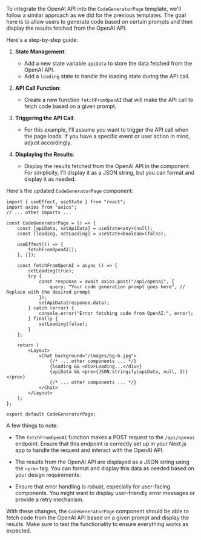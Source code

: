 To integrate the OpenAI API into the `CodeGeneratorPage` template, we'll follow a similar approach as we did for the previous templates. The goal here is to allow users to generate code based on certain prompts and then display the results fetched from the OpenAI API.

Here's a step-by-step guide:

1. **State Management**:
   - Add a new state variable `apiData` to store the data fetched from the OpenAI API.
   - Add a `loading` state to handle the loading state during the API call.

2. **API Call Function**:
   - Create a new function `fetchFromOpenAI` that will make the API call to fetch code based on a given prompt.

3. **Triggering the API Call**:
   - For this example, I'll assume you want to trigger the API call when the page loads. If you have a specific event or user action in mind, adjust accordingly.

4. **Displaying the Results**:
   - Display the results fetched from the OpenAI API in the component. For simplicity, I'll display it as a JSON string, but you can format and display it as needed.

Here's the updated `CodeGeneratorPage` component:

```tsx
import { useEffect, useState } from "react";
import axios from "axios";
// ... other imports ...

const CodeGeneratorPage = () => {
    const [apiData, setApiData] = useState<any>(null);
    const [loading, setLoading] = useState<boolean>(false);

    useEffect(() => {
        fetchFromOpenAI();
    }, []);

    const fetchFromOpenAI = async () => {
        setLoading(true);
        try {
            const response = await axios.post("/api/openai", {
                query: "Your code generation prompt goes here", // Replace with the desired prompt
            });
            setApiData(response.data);
        } catch (error) {
            console.error("Error fetching code from OpenAI:", error);
        } finally {
            setLoading(false);
        }
    };

    return (
        <Layout>
            <Chat background="/images/bg-6.jpg">
                {/* ... other components ... */}
                {loading && <div>Loading...</div>}
                {apiData && <pre>{JSON.stringify(apiData, null, 2)}</pre>}
                {/* ... other components ... */}
            </Chat>
        </Layout>
    );
};

export default CodeGeneratorPage;
```

A few things to note:

- The `fetchFromOpenAI` function makes a POST request to the `/api/openai` endpoint. Ensure that this endpoint is correctly set up in your Next.js app to handle the request and interact with the OpenAI API.
  
- The results from the OpenAI API are displayed as a JSON string using the `<pre>` tag. You can format and display this data as needed based on your design requirements.

- Ensure that error handling is robust, especially for user-facing components. You might want to display user-friendly error messages or provide a retry mechanism.

With these changes, the `CodeGeneratorPage` component should be able to fetch code from the OpenAI API based on a given prompt and display the results. Make sure to test the functionality to ensure everything works as expected.